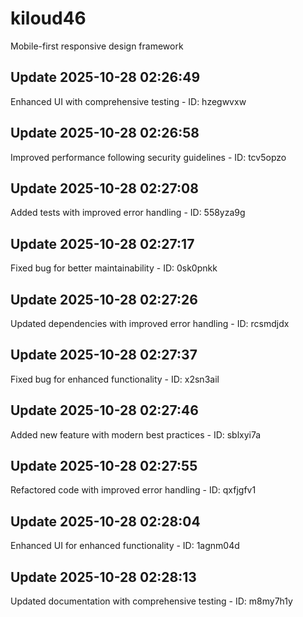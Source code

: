 # kiloud46
Mobile-first responsive design framework

## Update 2025-10-28 02:26:49
Enhanced UI with comprehensive testing - ID: hzegwvxw


## Update 2025-10-28 02:26:58
Improved performance following security guidelines - ID: tcv5opzo


## Update 2025-10-28 02:27:08
Added tests with improved error handling - ID: 558yza9g


## Update 2025-10-28 02:27:17
Fixed bug for better maintainability - ID: 0sk0pnkk


## Update 2025-10-28 02:27:26
Updated dependencies with improved error handling - ID: rcsmdjdx


## Update 2025-10-28 02:27:37
Fixed bug for enhanced functionality - ID: x2sn3ail


## Update 2025-10-28 02:27:46
Added new feature with modern best practices - ID: sblxyi7a


## Update 2025-10-28 02:27:55
Refactored code with improved error handling - ID: qxfjgfv1


## Update 2025-10-28 02:28:04
Enhanced UI for enhanced functionality - ID: 1agnm04d


## Update 2025-10-28 02:28:13
Updated documentation with comprehensive testing - ID: m8my7h1y

